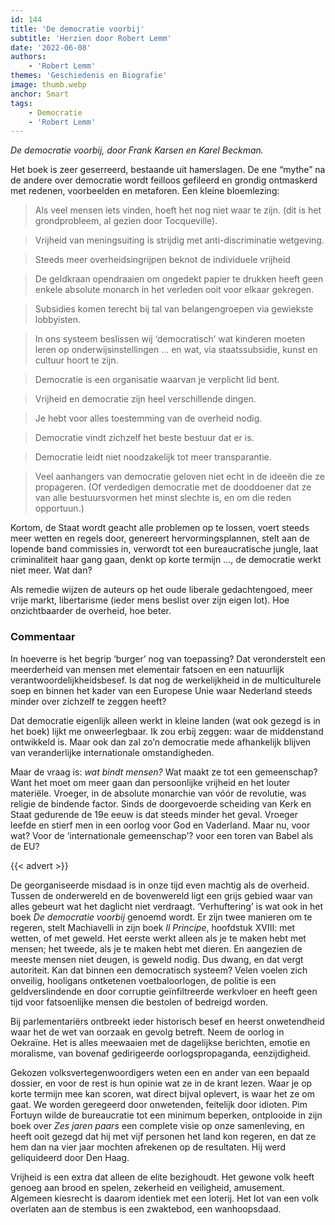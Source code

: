 ```yaml
---
id: 144
title: 'De democratie voorbij'
subtitle: 'Herzien door Robert Lemm'
date: '2022-06-08'
authors:
    - 'Robert Lemm'
themes: 'Geschiedenis en Biografie'
image: thumb.webp
anchor: Smart
tags:
    - Democratie
    - 'Robert Lemm'
---
```


_De democratie voorbij, door Frank Karsen en Karel Beckman._

Het boek is zeer geserreerd, bestaande uit hamerslagen. De ene “mythe” na de andere over democratie wordt feilloos gefileerd en grondig ontmaskerd met redenen, voorbeelden en metaforen. Een kleine bloemlezing:

>Als veel mensen iets vinden, hoeft het nog niet waar te zijn. (dit is het grondprobleem, al gezien door Tocqueville).

>Vrijheid van meningsuiting is strijdig met anti-discriminatie wetgeving.

>Steeds meer overheidsingrijpen beknot de individuele vrijheid

>De geldkraan opendraaien om ongedekt papier te drukken heeft geen enkele absolute monarch in het verleden ooit voor elkaar gekregen.

>Subsidies komen terecht bij tal van belangengroepen via gewiekste lobbyisten.

>In ons systeem beslissen wij ‘democratisch’ wat kinderen moeten leren op onderwijsinstellingen … en wat, via staatssubsidie,  kunst en cultuur hoort te zijn.

>Democratie is een organisatie waarvan je verplicht lid bent.

>Vrijheid en democratie zijn heel verschillende dingen.

>Je hebt voor alles toestemming van de overheid nodig.

>Democratie vindt zichzelf het beste bestuur dat er is.

>Democratie leidt niet noodzakelijk tot meer transparantie.

>Veel aanhangers van democratie geloven niet echt in de ideeën die ze propageren. (Of verdedigen democratie met de dooddoener dat ze van alle bestuursvormen het minst slechte is, en om die reden opportuun.)

Kortom, de Staat wordt geacht alle problemen op te lossen, voert steeds meer wetten en regels door, genereert hervormingsplannen, stelt  aan de lopende band commissies in, verwordt tot een bureaucratische jungle, laat criminaliteit haar gang gaan, denkt op korte termijn …, de democratie werkt niet meer. Wat dan?

Als remedie wijzen de auteurs op het oude liberale gedachtengoed, meer vrije markt, libertarisme (ieder mens beslist over zijn eigen lot). Hoe onzichtbaarder de overheid, hoe beter.


### Commentaar

In hoeverre is het begrip ‘burger’ nog van toepassing? Dat veronderstelt een meerderheid van mensen met elementair fatsoen en een natuurlijk verantwoordelijkheidsbesef. Is dat nog de werkelijkheid in de multiculturele soep en binnen het kader van een Europese Unie waar Nederland steeds minder over zichzelf te zeggen heeft?  

Dat democratie eigenlijk alleen werkt in kleine landen (wat ook gezegd is in het boek) lijkt me onweerlegbaar. Ik zou erbij zeggen: waar de middenstand ontwikkeld is. Maar ook dan zal zo’n democratie mede afhankelijk blijven van veranderlijke internationale omstandigheden.

Maar de vraag is: _wat bindt mensen?_ Wat maakt ze tot een gemeenschap? Want het moet om meer gaan dan persoonlijke vrijheid en het louter materiële. Vroeger, in de absolute monarchie van vóór de revolutie, was religie de bindende factor. Sinds de doorgevoerde scheiding van Kerk en Staat gedurende de 19e eeuw is dat steeds minder het geval. Vroeger leefde en stierf men in een oorlog voor God en Vaderland. Maar nu, voor wat? Voor de ‘internationale gemeenschap’? voor een toren van Babel als de EU?

{{< advert >}}

De georganiseerde misdaad is in onze tijd even machtig als de overheid. Tussen de onderwereld en de bovenwereld ligt een grijs gebied waar van alles gebeurt wat het daglicht niet verdraagt. ‘Verhuftering’ is wat ook in het boek _De democratie voorbij_ genoemd wordt. Er zijn twee manieren om te regeren, stelt Machiavelli in zijn boek _Il Principe_, hoofdstuk XVIII: met wetten, of met geweld. Het eerste werkt alleen als je te maken hebt met mensen; het tweede, als je te maken hebt met dieren. En aangezien de meeste mensen niet deugen, is geweld nodig. Dus dwang, en dat vergt autoriteit. Kan dat binnen een democratisch systeem?  Velen voelen zich onveilig, hooligans ontketenen voetbaloorlogen, de politie is een geldverslindende en door corruptie geïnfiltreerde werkvloer en heeft geen tijd voor fatsoenlijke mensen die bestolen of bedreigd worden.

Bij parlementariërs ontbreekt ieder historisch besef en heerst onwetendheid waar het de wet van oorzaak en gevolg betreft. Neem de oorlog in Oekraïne. Het is alles meewaaien met de dagelijkse berichten, emotie en moralisme, van bovenaf gedirigeerde oorlogspropaganda, eenzijdigheid. 

Gekozen volksvertegenwoordigers weten een en ander van een bepaald dossier, en voor de rest is hun opinie wat ze in de krant lezen. Waar je op korte termijn mee kan scoren, wat  direct bijval oplevert, is waar het ze om gaat. We worden geregeerd door onwetenden, feitelijk door idioten. Pim Fortuyn wilde de bureaucratie tot een minimum beperken, ontplooide in zijn boek over _Zes jaren paars_ een complete visie op onze samenleving, en heeft ooit gezegd dat hij met vijf personen het land kon regeren, en dat ze hem dan na vier jaar mochten afrekenen op de resultaten. Hij werd geliquideerd door Den Haag.

Vrijheid is een extra dat alleen de elite bezighoudt.  Het gewone volk heeft genoeg aan brood en spelen, zekerheid en veiligheid, amusement. Algemeen kiesrecht is daarom identiek met een loterij. Het lot van een volk overlaten aan de stembus is een zwaktebod, een wanhoopsdaad.
